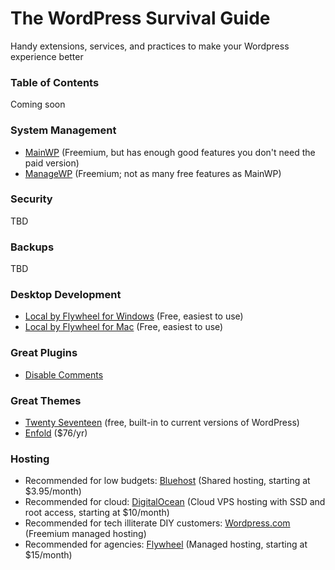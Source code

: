 # The WordPress Survival Guide
Handy extensions, services, and practices to make your Wordpress experience better

### Table of Contents
Coming soon

### System Management
- [MainWP](https://mainwp.com/) (Freemium, but has enough good features you don't need the paid version)
- [ManageWP](https://managewp.com/) (Freemium; not as many free features as MainWP)

### Security
TBD

### Backups
TBD

### Desktop Development
- [Local by Flywheel for Windows](https://local-by-flywheel-flywheel.netdna-ssl.com/latest/windows) (Free, easiest to use)
- [Local by Flywheel for Mac](https://local-by-flywheel-flywheel.netdna-ssl.com/latest/mac) (Free, easiest to use)

### Great Plugins
- [Disable Comments](https://wordpress.org/plugins/disable-comments/)

### Great Themes
- [Twenty Seventeen](https://codex.wordpress.org/Twenty_Seventeen) (free, built-in to current versions of WordPress)
- [Enfold](https://themeforest.net/item/enfold-responsive-multipurpose-theme/4519990) ($76/yr)

### Hosting
- Recommended for low budgets: [Bluehost](https://www.bluehost.com/) (Shared hosting, starting at $3.95/month)
- Recommended for cloud: [DigitalOcean](https://digitalocean.com) (Cloud VPS hosting with SSD and root access, starting at $10/month)
- Recommended for tech illiterate DIY customers: [Wordpress.com](https://wordpress.com) (Freemium managed hosting)
- Recommended for agencies: [Flywheel](https://getflywheel.com) (Managed hosting, starting at $15/month)
